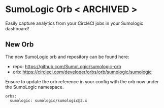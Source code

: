 # SumoLogic Orb < ARCHIVED >
Easily capture analytics from your CircleCI jobs in your Sumologic dashboard!

## New Orb

The new SumoLogic orb and repository can be found here:
 - repo: https://github.com/SumoLogic/sumologic-orb
 - orb: https://circleci.com/developer/orbs/orb/sumologic/sumologic

Ensure to update the orb reference in your config with the orb now under the SumoLogic namespace.

```
orbs:
  sumologic: sumologic/sumologic@2.x
```
